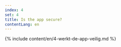 ```yaml
---
index: 4
set: 4
title: Is the app secure?
contentLang: en
---
```

{% include content/en/4-werkt-de-app-veilig.md %}
